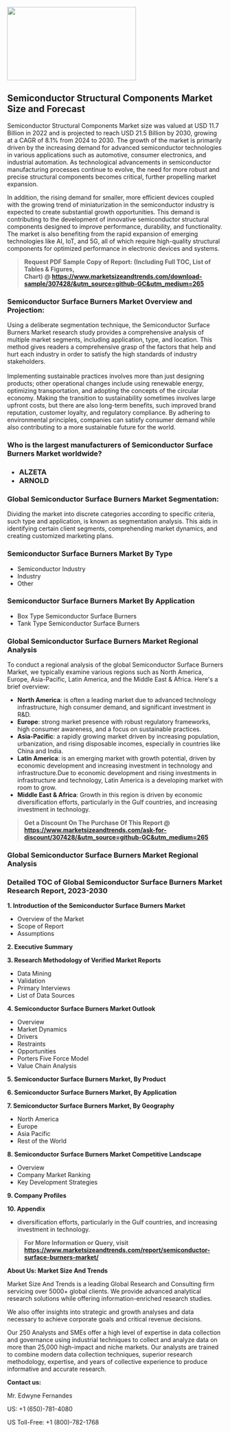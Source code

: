 <p><img class="alignnone size-medium wp-image-20088" src="https://ffe5etoiles.com/wp-content/uploads/2024/12/MST1-300x171.png" alt="" width="300" height="171" /></p><h2>Semiconductor Structural Components Market Size and Forecast</h2><p>Semiconductor Structural Components Market size was valued at USD 11.7 Billion in 2022 and is projected to reach USD 21.5 Billion by 2030, growing at a CAGR of 8.1% from 2024 to 2030. The growth of the market is primarily driven by the increasing demand for advanced semiconductor technologies in various applications such as automotive, consumer electronics, and industrial automation. As technological advancements in semiconductor manufacturing processes continue to evolve, the need for more robust and precise structural components becomes critical, further propelling market expansion.</p><p>In addition, the rising demand for smaller, more efficient devices coupled with the growing trend of miniaturization in the semiconductor industry is expected to create substantial growth opportunities. This demand is contributing to the development of innovative semiconductor structural components designed to improve performance, durability, and functionality. The market is also benefiting from the rapid expansion of emerging technologies like AI, IoT, and 5G, all of which require high-quality structural components for optimized performance in electronic devices and systems.</p></p><blockquote id="" class=""><strong>Request PDF Sample Copy of Report: (Including Full TOC, List of Tables &amp; Figures, Chart)&nbsp;@&nbsp;<strong><a href="https://www.marketsizeandtrends.com/download-sample/307428/&utm_source=github-GC&utm_medium=265" target="_blank">https://www.marketsizeandtrends.com/download-sample/307428/&utm_source=github-GC&utm_medium=265</a></strong></strong></blockquote><h3 id="" class="">Semiconductor Surface Burners Market&nbsp;Overview and Projection:</h3><p id="" class="">Using a deliberate segmentation technique, the Semiconductor Surface Burners Market research study provides a comprehensive analysis of multiple market segments, including application, type, and location. This method gives readers a comprehensive grasp of the factors that help and hurt each industry in order to satisfy the high standards of industry stakeholders. <br /> <br />Implementing sustainable practices involves more than just designing products; other operational changes include using renewable energy, optimizing transportation, and adopting the concepts of the circular economy. Making the transition to sustainability sometimes involves large upfront costs, but there are also long-term benefits, such improved brand reputation, customer loyalty, and regulatory compliance. By adhering to environmental principles, companies can satisfy consumer demand while also contributing to a more sustainable future for the world.</p><h3 id="" class="">Who is the largest manufacturers of&nbsp;Semiconductor Surface Burners Market worldwide?</h3><h3 class=""><p><ul><li>ALZETA </li><li> ARNOLD</li></ul></p></h3><h3 id="" class="">Global&nbsp;Semiconductor Surface Burners Market Segmentation:</h3><p id="" class="">Dividing the market into discrete categories according to specific criteria, such type and application, is known as segmentation analysis. This aids in identifying certain client segments, comprehending market dynamics, and creating customized marketing plans.</p><h3 id="" class="">Semiconductor Surface Burners Market&nbsp;By Type</h3><p><p><ul><li>Semiconductor Industry</li><li> Industry</li><li> Other</p></li></ul></p></p><h3 id="" class="">Semiconductor Surface Burners Market&nbsp;By Application</h3><p class=""><p><ul><li>Box Type Semiconductor Surface Burners</li><li> Tank Type Semiconductor Surface Burners</li></ul></p></p><h3 id="" class="">Global Semiconductor Surface Burners Market Regional Analysis</h3><p id="" class="">To conduct a regional analysis of the global Semiconductor Surface Burners Market, we typically examine various regions such as North America, Europe, Asia-Pacific, Latin America, and the Middle East &amp; Africa. Here's a brief overview:</p><ul><li><strong>North America</strong>: is often a leading market due to advanced technology infrastructure, high consumer demand, and significant investment in R&amp;D.</li><li><strong>Europe</strong>: strong market presence with robust regulatory frameworks, high consumer awareness, and a focus on sustainable practices.</li><li><strong>Asia-Pacific</strong>: a rapidly growing market driven by increasing population, urbanization, and rising disposable incomes, especially in countries like China and India.</li><li><strong>Latin America</strong>: is an emerging market with growth potential, driven by economic development and increasing investment in technology and infrastructure.Due to economic development and rising investments in infrastructure and technology, Latin America is a developing market with room to grow.</li><li><strong>Middle East &amp; Africa</strong>: Growth in this region is driven by economic diversification efforts, particularly in the Gulf countries, and increasing investment in technology.</li></ul><blockquote id="" class=""><strong>Get a Discount On The Purchase Of This Report @ <strong><a href="https://www.marketsizeandtrends.com/ask-for-discount/307428/&utm_source=github-GC&utm_medium=265" target="_blank">https://www.marketsizeandtrends.com/ask-for-discount/307428/&utm_source=github-GC&utm_medium=265</a></strong></strong></blockquote><h3 id="" class="">Global Semiconductor Surface Burners Market Regional Analysis</h3><h3 id="" class="">Detailed TOC of Global Semiconductor Surface Burners Market Research Report, 2023-2030</h3><p id="" class=""><strong>1. Introduction of the Semiconductor Surface Burners Market</strong></p><ul><li>Overview of the Market</li><li>Scope of Report</li><li>Assumptions</li></ul><p id="" class=""><strong>2. Executive Summary</strong></p><p id="" class=""><strong>3. Research Methodology of Verified Market Reports</strong></p><ul><li>Data Mining</li><li>Validation</li><li>Primary Interviews</li><li>List of Data Sources</li></ul><p id="" class=""><strong>4. Semiconductor Surface Burners Market Outlook</strong></p><ul><li>Overview</li><li>Market Dynamics</li><li>Drivers</li><li>Restraints</li><li>Opportunities</li><li>Porters Five Force Model</li><li>Value Chain Analysis</li></ul><p id="" class=""><strong>5. Semiconductor Surface Burners Market, By Product</strong></p><p id="" class=""><strong>6. Semiconductor Surface Burners Market, By Application</strong></p><p id="" class=""><strong>7. Semiconductor Surface Burners Market, By Geography</strong></p><ul><li>North America</li><li>Europe</li><li>Asia Pacific</li><li>Rest of the World</li></ul><p id="" class=""><strong>8. Semiconductor Surface Burners Market Competitive Landscape</strong></p><ul><li>Overview</li><li>Company Market Ranking</li><li>Key Development Strategies</li></ul><p id="" class=""><strong>9. Company Profiles</strong></p><p id="" class=""><strong>10. Appendix</strong></p><ul><li>diversification efforts, particularly in the Gulf countries, and increasing investment in technology.</li></ul><blockquote id="" class=""><strong>For More Information or Query, visit <strong><strong><a href="https://www.marketsizeandtrends.com/report/semiconductor-surface-burners-market/" target="_blank">https://www.marketsizeandtrends.com/report/semiconductor-surface-burners-market/</a></strong></strong></strong></blockquote><p id="" class=""><strong>About Us: Market Size And Trends</strong></p><p id="" class="">Market Size And Trends is a leading Global Research and Consulting firm servicing over 5000+ global clients. We provide advanced analytical research solutions while offering information-enriched research studies.</p><p id="" class="">We also offer insights into strategic and growth analyses and data necessary to achieve corporate goals and critical revenue decisions.</p><p id="" class="">Our 250 Analysts and SMEs offer a high level of expertise in data collection and governance using industrial techniques to collect and analyze data on more than 25,000 high-impact and niche markets. Our analysts are trained to combine modern data collection techniques, superior research methodology, expertise, and years of collective experience to produce informative and accurate research.</p><p id="" class=""><strong>Contact us:</strong></p><p id="" class="">Mr. Edwyne Fernandes</p><p id="" class="">US: +1 (650)-781-4080</p><p id="" class="">US Toll-Free: +1 (800)-782-1768</p>
